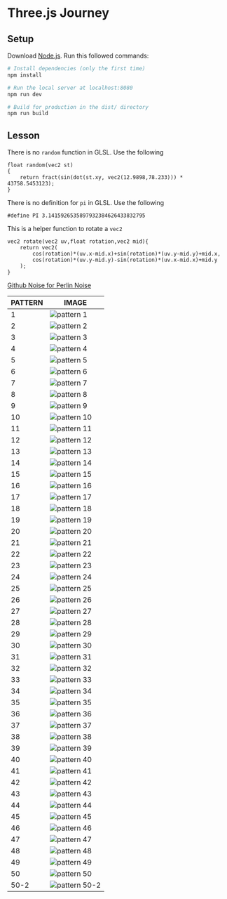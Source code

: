 # Three.js Journey

## Setup

Download [Node.js](https://nodejs.org/en/download/).
Run this followed commands:

```bash
# Install dependencies (only the first time)
npm install

# Run the local server at localhost:8080
npm run dev

# Build for production in the dist/ directory
npm run build
```

## Lesson

There is no `random` function in GLSL. Use the following

```
float random(vec2 st)
{
    return fract(sin(dot(st.xy, vec2(12.9898,78.233))) * 43758.5453123);
}
```

There is no definition for `pi` in GLSL. Use the following

```
#define PI 3.1415926535897932384626433832795
```

This is a helper function to rotate a `vec2`

```
vec2 rotate(vec2 uv,float rotation,vec2 mid){
    return vec2(
        cos(rotation)*(uv.x-mid.x)+sin(rotation)*(uv.y-mid.y)+mid.x,
        cos(rotation)*(uv.y-mid.y)-sin(rotation)*(uv.x-mid.x)+mid.y
    );
}
```

[Github Noise for Perlin Noise](https://gist.github.com/patriciogonzalezvivo/670c22f3966e662d2f83)

| PATTERN | IMAGE                                   |
| ------- | --------------------------------------- |
| 1       | ![pattern 1](./img_readme/p1.png)       |
| 2       | ![pattern 2](./img_readme/p2.png)       |
| 3       | ![pattern 3](./img_readme/p3.png)       |
| 4       | ![pattern 4](./img_readme/p4.png)       |
| 5       | ![pattern 5](./img_readme/p5.png)       |
| 6       | ![pattern 6](./img_readme/p6.png)       |
| 7       | ![pattern 7](./img_readme/p7.png)       |
| 8       | ![pattern 8](./img_readme/p8.png)       |
| 9       | ![pattern 9](./img_readme/p9.png)       |
| 10      | ![pattern 10](./img_readme/p10.png)     |
| 11      | ![pattern 11](./img_readme/p11.png)     |
| 12      | ![pattern 12](./img_readme/p12.png)     |
| 13      | ![pattern 13](./img_readme/p13.png)     |
| 14      | ![pattern 14](./img_readme/p14.png)     |
| 15      | ![pattern 15](./img_readme/p15.png)     |
| 16      | ![pattern 16](./img_readme/p16.png)     |
| 17      | ![pattern 17](./img_readme/p17.png)     |
| 18      | ![pattern 18](./img_readme/p18.png)     |
| 19      | ![pattern 19](./img_readme/p19.png)     |
| 20      | ![pattern 20](./img_readme/p20.png)     |
| 21      | ![pattern 21](./img_readme/p21.png)     |
| 22      | ![pattern 22](./img_readme/p22.png)     |
| 23      | ![pattern 23](./img_readme/p23.png)     |
| 24      | ![pattern 24](./img_readme/p24.png)     |
| 25      | ![pattern 25](./img_readme/p25.png)     |
| 26      | ![pattern 26](./img_readme/p26.png)     |
| 27      | ![pattern 27](./img_readme/p27.png)     |
| 28      | ![pattern 28](./img_readme/p28.png)     |
| 29      | ![pattern 29](./img_readme/p29.png)     |
| 30      | ![pattern 30](./img_readme/p30.png)     |
| 31      | ![pattern 31](./img_readme/p31.png)     |
| 32      | ![pattern 32](./img_readme/p32.png)     |
| 33      | ![pattern 33](./img_readme/p33.png)     |
| 34      | ![pattern 34](./img_readme/p34.png)     |
| 35      | ![pattern 35](./img_readme/p35.png)     |
| 36      | ![pattern 36](./img_readme/p36.png)     |
| 37      | ![pattern 37](./img_readme/p37.png)     |
| 38      | ![pattern 38](./img_readme/p38.png)     |
| 39      | ![pattern 39](./img_readme/p39.png)     |
| 40      | ![pattern 40](./img_readme/p40.png)     |
| 41      | ![pattern 41](./img_readme/p41.png)     |
| 42      | ![pattern 42](./img_readme/p42.png)     |
| 43      | ![pattern 43](./img_readme/p43.png)     |
| 44      | ![pattern 44](./img_readme/p44.png)     |
| 45      | ![pattern 45](./img_readme/p45.png)     |
| 46      | ![pattern 46](./img_readme/p46.png)     |
| 47      | ![pattern 47](./img_readme/p47.png)     |
| 48      | ![pattern 48](./img_readme/p48.png)     |
| 49      | ![pattern 49](./img_readme/p49.png)     |
| 50      | ![pattern 50](./img_readme/p50.png)     |
| 50-2    | ![pattern 50-2](./img_readme/p50-2.png) |
